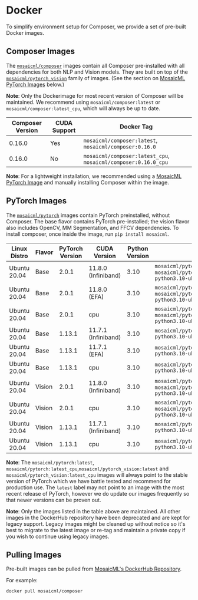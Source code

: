 # Docker

To simplify environment setup for Composer, we provide a set of pre-built Docker images.

## Composer Images

The [`mosaicml/composer`](https://hub.docker.com/r/mosaicml/composer) images contain all Composer pre-installed with
all dependencies for both NLP and Vision models. They are built on top of the
[`mosaicml/pytorch_vision`](https://hub.docker.com/r/mosaicml/pytorch_vision) family of images.
(See the section on [MosaicML PyTorch Images](#pytorch-images) below.)

**Note**: Only the Dockerimage for most recent version of Composer will be maintained. We recommend using
`mosaicml/composer:latest` or `mosaicml/composer:latest_cpu`, which will always be up to date.

<!-- BEGIN_COMPOSER_BUILD_MATRIX -->
| Composer Version   | CUDA Support   | Docker Tag                                                     |
|--------------------|----------------|----------------------------------------------------------------|
| 0.16.0             | Yes            | `mosaicml/composer:latest`, `mosaicml/composer:0.16.0`         |
| 0.16.0             | No             | `mosaicml/composer:latest_cpu`, `mosaicml/composer:0.16.0_cpu` |
<!-- END_COMPOSER_BUILD_MATRIX -->

**Note**: For a lightweight installation, we recommended using a [MosaicML PyTorch Image](#pytorch-images) and manually
installing Composer within the image.

## PyTorch Images

The [`mosaicml/pytorch`](https://hub.docker.com/r/mosaicml/pytorch) images contain PyTorch preinstalled, without Composer.
The base flavor contains PyTorch pre-installed; the vision flavor also includes OpenCV, MM Segmentation, and FFCV dependencies.
To install composer, once inside the image, run `pip install mosaicml`.

<!-- BEGIN_PYTORCH_BUILD_MATRIX -->
| Linux Distro   | Flavor   | PyTorch Version   | CUDA Version        | Python Version   | Docker Tags                                                                                      |
|----------------|----------|-------------------|---------------------|------------------|--------------------------------------------------------------------------------------------------|
| Ubuntu 20.04   | Base     | 2.0.1             | 11.8.0 (Infiniband) | 3.10             | `mosaicml/pytorch:latest`, `mosaicml/pytorch:2.0.1_cu118-python3.10-ubuntu20.04`                 |
| Ubuntu 20.04   | Base     | 2.0.1             | 11.8.0 (EFA)        | 3.10             | `mosaicml/pytorch:latest-aws`, `mosaicml/pytorch:2.0.1_cu118-python3.10-ubuntu20.04-aws`         |
| Ubuntu 20.04   | Base     | 2.0.1             | cpu                 | 3.10             | `mosaicml/pytorch:latest_cpu`, `mosaicml/pytorch:2.0.1_cpu-python3.10-ubuntu20.04`               |
| Ubuntu 20.04   | Base     | 1.13.1            | 11.7.1 (Infiniband) | 3.10             | `mosaicml/pytorch:1.13.1_cu117-python3.10-ubuntu20.04`                                           |
| Ubuntu 20.04   | Base     | 1.13.1            | 11.7.1 (EFA)        | 3.10             | `mosaicml/pytorch:1.13.1_cu117-python3.10-ubuntu20.04-aws`                                       |
| Ubuntu 20.04   | Base     | 1.13.1            | cpu                 | 3.10             | `mosaicml/pytorch:1.13.1_cpu-python3.10-ubuntu20.04`                                             |
| Ubuntu 20.04   | Vision   | 2.0.1             | 11.8.0 (Infiniband) | 3.10             | `mosaicml/pytorch_vision:latest`, `mosaicml/pytorch_vision:2.0.1_cu118-python3.10-ubuntu20.04`   |
| Ubuntu 20.04   | Vision   | 2.0.1             | cpu                 | 3.10             | `mosaicml/pytorch_vision:latest_cpu`, `mosaicml/pytorch_vision:2.0.1_cpu-python3.10-ubuntu20.04` |
| Ubuntu 20.04   | Vision   | 1.13.1            | 11.7.1 (Infiniband) | 3.10             | `mosaicml/pytorch_vision:1.13.1_cu117-python3.10-ubuntu20.04`                                    |
| Ubuntu 20.04   | Vision   | 1.13.1            | cpu                 | 3.10             | `mosaicml/pytorch_vision:1.13.1_cpu-python3.10-ubuntu20.04`                                      |
<!-- END_PYTORCH_BUILD_MATRIX -->

**Note**: The `mosaicml/pytorch:latest`, `mosaicml/pytorch:latest_cpu`,`mosaicml/pytorch_vision:latest` and `mosaicml/pytorch_vision:latest_cpu`
images will always point to the stable version of PyTorch which we have battle tested and recommend for production use.  The `latest` label
may not point to an image with the most recent release of PyTorch, however we do update our images frequently so that newer versions can
be proven out.

**Note**: Only the images listed in the table above are maintained.  All other images in the DockerHub repository have been deprecated
and are kept for legacy support.  Legacy images might be cleaned up without notice so it's best to migrate to the latest image or re-tag and maintain
a private copy if you wish to continue using legacy images.

## Pulling Images

Pre-built images can be pulled from [MosaicML's DockerHub Repository](https://hub.docker.com/u/mosaicml).

For example:

<!--pytest.mark.skip-->
```bash
docker pull mosaicml/composer
```
